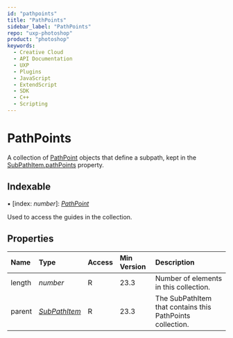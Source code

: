 ```yaml
---
id: "pathpoints"
title: "PathPoints"
sidebar_label: "PathPoints"
repo: "uxp-photoshop"
product: "photoshop"
keywords:
  - Creative Cloud
  - API Documentation
  - UXP
  - Plugins
  - JavaScript
  - ExtendScript
  - SDK
  - C++
  - Scripting
---
```


# PathPoints

A collection of [PathPoint](/ps_reference/classes/pathpoint/) objects that define a subpath, kept in the [SubPathItem.pathPoints](/ps_reference/classes/subpathitem/#pathpoints) property.

## Indexable

▪ [index: *number*]: [*PathPoint*](/ps_reference/classes/pathpoint/)

Used to access the guides in the collection.

## Properties

| Name | Type | Access | Min Version | Description |
| :------ | :------ | :------ | :------ | :------ |
| length | *number* | R | 23.3 | Number of elements in this collection. |
| parent | [*SubPathItem*](/ps_reference/classes/subpathitem/) | R | 23.3 | The SubPathItem that contains this PathPoints collection. |
